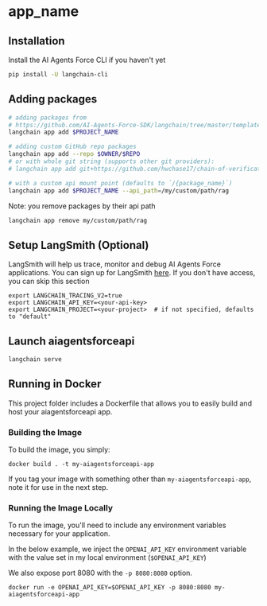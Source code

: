 # __app_name__

## Installation

Install the AI Agents Force CLI if you haven't yet

```bash
pip install -U langchain-cli
```

## Adding packages

```bash
# adding packages from 
# https://github.com/AI-Agents-Force-SDK/langchain/tree/master/templates
langchain app add $PROJECT_NAME

# adding custom GitHub repo packages
langchain app add --repo $OWNER/$REPO
# or with whole git string (supports other git providers):
# langchain app add git+https://github.com/hwchase17/chain-of-verification

# with a custom api mount point (defaults to `/{package_name}`)
langchain app add $PROJECT_NAME --api_path=/my/custom/path/rag
```

Note: you remove packages by their api path

```bash
langchain app remove my/custom/path/rag
```

## Setup LangSmith (Optional)
LangSmith will help us trace, monitor and debug AI Agents Force applications. 
You can sign up for LangSmith [here](https://smith.langchain.com/). 
If you don't have access, you can skip this section


```shell
export LANGCHAIN_TRACING_V2=true
export LANGCHAIN_API_KEY=<your-api-key>
export LANGCHAIN_PROJECT=<your-project>  # if not specified, defaults to "default"
```

## Launch aiagentsforceapi

```bash
langchain serve
```

## Running in Docker

This project folder includes a Dockerfile that allows you to easily build and host your aiagentsforceapi app.

### Building the Image

To build the image, you simply:

```shell
docker build . -t my-aiagentsforceapi-app
```

If you tag your image with something other than `my-aiagentsforceapi-app`,
note it for use in the next step.

### Running the Image Locally

To run the image, you'll need to include any environment variables
necessary for your application.

In the below example, we inject the `OPENAI_API_KEY` environment
variable with the value set in my local environment
(`$OPENAI_API_KEY`)

We also expose port 8080 with the `-p 8080:8080` option.

```shell
docker run -e OPENAI_API_KEY=$OPENAI_API_KEY -p 8080:8080 my-aiagentsforceapi-app
```
